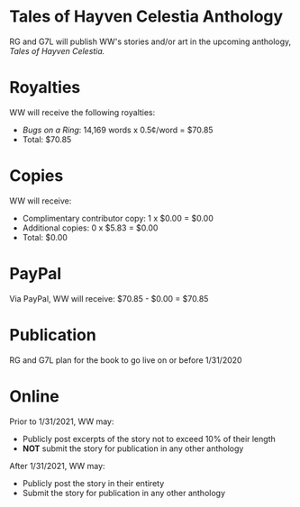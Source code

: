# Tales of Hayven Celestia Anthology
RG and G7L will publish WW's stories and/or art in the upcoming anthology, *Tales of Hayven Celestia.*
# Royalties
WW will receive the following royalties:
* *Bugs on a Ring*: 14,169 words x 0.5¢/word = $70.85
* Total: $70.85
# Copies
WW will receive:
* Complimentary contributor copy: 1 x $0.00 = $0.00
* Additional copies: 0 x $5.83 = $0.00
* Total: $0.00
# PayPal
Via PayPal, WW will receive: $70.85 - $0.00 = $70.85
# Publication
RG and G7L plan for the book to go live on or before 1/31/2020
# Online
Prior to 1/31/2021, WW may:
* Publicly post excerpts of the story not to exceed 10% of their length
* **NOT** submit the story for publication in any other anthology

After 1/31/2021, WW may:
* Publicly post the story in their entirety
* Submit the story for publication in any other anthology
